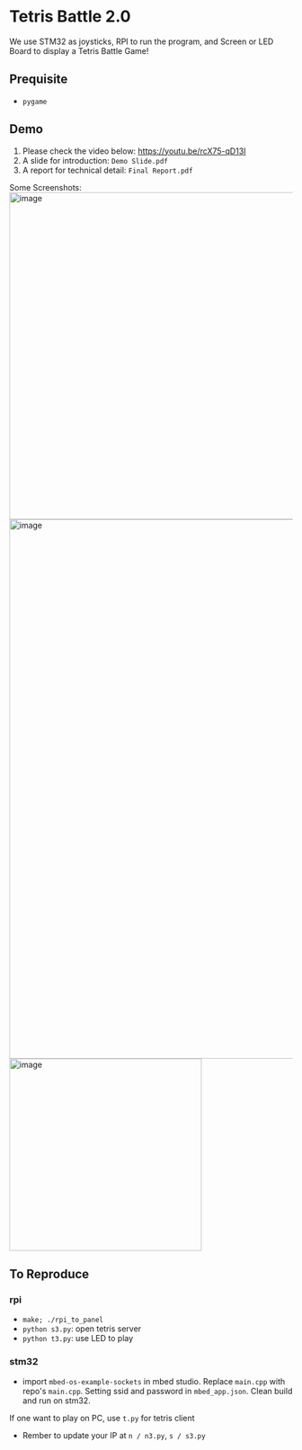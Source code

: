 # Tetris Battle 2.0
We use STM32 as joysticks, RPI to run the program, and Screen or LED Board to display a Tetris Battle Game!

## Prequisite
- `pygame`

## Demo
1. Please check the video below: https://youtu.be/rcX75-qD13I
2. A slide for introduction: `Demo Slide.pdf`
3. A report for technical detail: `Final Report.pdf`

Some Screenshots:
<img width="582" alt="image" src="https://user-images.githubusercontent.com/46078333/209315081-62248a95-53dc-40ea-bdbf-e48494b2353b.png">
<img width="960" alt="image" src="https://user-images.githubusercontent.com/46078333/209315214-d7f6a900-9213-46e2-9178-d7bd46498e94.png">
<img width="342" alt="image" src="https://user-images.githubusercontent.com/46078333/209315025-5fa43155-7685-4262-8037-99ac9c633d8b.png">


## To Reproduce
### rpi
- `make; ./rpi_to_panel`
- `python s3.py`: open tetris server
- `python t3.py`: use LED to play
### stm32
- import `mbed-os-example-sockets` in mbed studio. Replace `main.cpp` with repo's `main.cpp`. Setting ssid and password in `mbed_app.json`. Clean build and run on stm32.

If one want to play on PC, use `t.py` for tetris client
* Rember to update your IP at `n / n3.py`, `s / s3.py`
